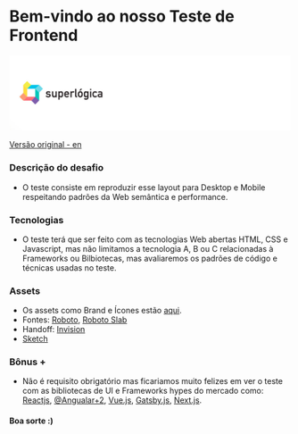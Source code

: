 # Bem-vindo ao nosso Teste de Frontend # 

[![Banner](readme-banner/hero.jpg)](https://www.superlogica.com/)

 [Versão original - en](./README.md)

### Descrição do desafio ###
* O teste consiste em reproduzir esse layout para Desktop e Mobile respeitando padrões da Web semântica e performance. 

### Tecnologias ###
* O teste terá que ser feito com as tecnologias Web abertas HTML, CSS e Javascript, mas não limitamos a tecnologia A, B ou C relacionadas à Frameworks ou Bilbiotecas, mas avaliaremos os padrões de código e técnicas usadas no teste.

### Assets ###
* Os assets como Brand e Ícones estão [aqui](./assets-test/).
* Fontes: [Roboto](https://fonts.google.com/specimen/Roboto), [Roboto Slab](https://fonts.google.com/specimen/Roboto+Slab)
* Handoff: [Invision](https://projects.invisionapp.com/share/QTTH9GJ74G9#/screens/379222117)
* [Sketch](./assets-test/test.sketch)

### Bônus + ### 
* Não é requisito obrigatório mas ficariamos muito felizes em ver o teste com as bibliotecas de UI e Frameworks hypes do mercado como: [Reactjs](https://reactjs.org), [@Angualar+2](https://angular.io/), [Vue.js](https://vuejs.org/), [Gatsby.js](https://www.gatsbyjs.org/), [Next.js](https://nextjs.org/).

#### Boa sorte :) ####